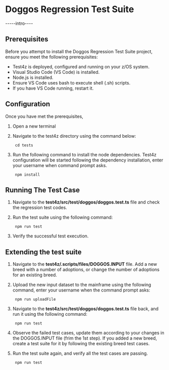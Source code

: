 # Doggos Regression Test Suite 

-----intro----

## Prerequisites
Before you attempt to install the Doggos Regression Test Suite project, ensure you meet the following prerequisites:

* Test4z is deployed, configured and running on your z/OS system.
* Visual Studio Code (VS Code) is installed.
* Node.js is installed.
* Ensure VS Code uses bash to execute shell (.sh) scripts. 
* If you have VS Code running, restart it.

## Configuration
Once you have met the prerequisites,

1. Open a new terminal
2. Navigate to the test4z directory using the command below:

        cd tests
3. Run the following command to install the node dependencies. Test4z configuration will be started following the 
dependency installation, enter your username when command prompt asks.

        npm install
        
## Running The Test Case

1. Navigate to the **test4z/src/test/doggos/doggos.test.ts** file and check the regression test codes.
2. Run the test suite using the following command:

        npm run test
        
3. Verify the successful test execution.

## Extending the test suite

1. Navigate to the **test4z/.scripts/files/DOGGOS.INPUT** file. Add a new breed with a number of adoptions, or change
the number of adoptions for an existing breed.
2. Upload the new input dataset to the mainframe using the following command, enter your username when 
the command prompt asks:

        npm run uploadFile
        
3. Navigate to the **test4z/src/test/doggos/doggos.test.ts** file back, and run it using the following command:

        npm run test
        
4. Observe the failed test cases, update them according to your changes in the DOGGOS.INPUT file (frim the 1st step). 
If you added a new breed, create a test suite for it by following the existing breed test cases.
5. Run the test suite again, and verify all the test cases are passing.

        npm run test
